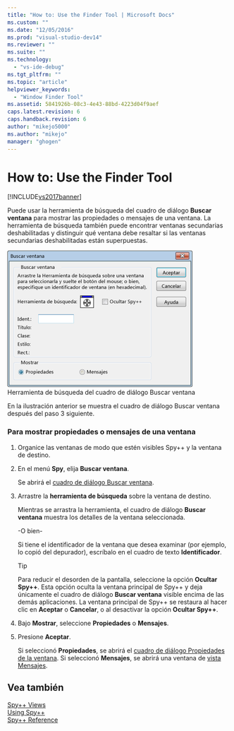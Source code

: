 ```yaml
---
title: "How to: Use the Finder Tool | Microsoft Docs"
ms.custom: ""
ms.date: "12/05/2016"
ms.prod: "visual-studio-dev14"
ms.reviewer: ""
ms.suite: ""
ms.technology: 
  - "vs-ide-debug"
ms.tgt_pltfrm: ""
ms.topic: "article"
helpviewer_keywords: 
  - "Window Finder Tool"
ms.assetid: 5841926b-08c3-4e43-88bd-4223d04f9aef
caps.latest.revision: 6
caps.handback.revision: 6
author: "mikejo5000"
ms.author: "mikejo"
manager: "ghogen"
---
```

# How to: Use the Finder Tool
[!INCLUDE[vs2017banner](../code-quality/includes/vs2017banner.md)]

Puede usar la herramienta de búsqueda del cuadro de diálogo **Buscar ventana** para mostrar las propiedades o mensajes de una ventana.  La herramienta de búsqueda también puede encontrar ventanas secundarias deshabilitadas y distinguir qué ventana debe resaltar si las ventanas secundarias deshabilitadas están superpuestas.  
  
 ![Cuadro de diálogo Buscar ventana de Spy&#43;&#43;](../debugger/media/icon_spy--_find.png "Icon\_Spy\+\+\_Find")  
Herramienta de búsqueda del cuadro de diálogo Buscar ventana  
  
 En la ilustración anterior se muestra el cuadro de diálogo Buscar ventana después del paso 3 siguiente.  
  
### Para mostrar propiedades o mensajes de una ventana  
  
1.  Organice las ventanas de modo que estén visibles Spy\+\+ y la ventana de destino.  
  
2.  En el menú **Spy**, elija **Buscar ventana**.  
  
     Se abrirá el [cuadro de diálogo Buscar ventana](../debugger/find-window-dialog-box.md).  
  
3.  Arrastre la **herramienta de búsqueda** sobre la ventana de destino.  
  
     Mientras se arrastra la herramienta, el cuadro de diálogo **Buscar ventana** muestra los detalles de la ventana seleccionada.  
  
     \-O bien\-  
  
     Si tiene el identificador de la ventana que desea examinar \(por ejemplo, lo copió del depurador\), escríbalo en el cuadro de texto **Identificador**.  
  
    > [!TIP]
    >  Para reducir el desorden de la pantalla, seleccione la opción **Ocultar Spy\+\+**.  Esta opción oculta la ventana principal de Spy\+\+ y deja únicamente el cuadro de diálogo **Buscar ventana** visible encima de las demás aplicaciones.  La ventana principal de Spy\+\+ se restaura al hacer clic en **Aceptar** o **Cancelar**, o al desactivar la opción **Ocultar Spy\+\+**.  
  
4.  Bajo **Mostrar**, seleccione **Propiedades** o **Mensajes**.  
  
5.  Presione **Aceptar**.  
  
     Si seleccionó **Propiedades**, se abrirá el [cuadro de diálogo Propiedades de la ventana](../debugger/window-properties-dialog-box.md).  Si seleccionó **Mensajes**, se abrirá una ventana de [vista Mensajes](../debugger/messages-view.md).  
  
## Vea también  
 [Spy\+\+ Views](../debugger/spy-increment-views.md)   
 [Using Spy\+\+](../debugger/using-spy-increment.md)   
 [Spy\+\+ Reference](../debugger/spy-increment-reference.md)